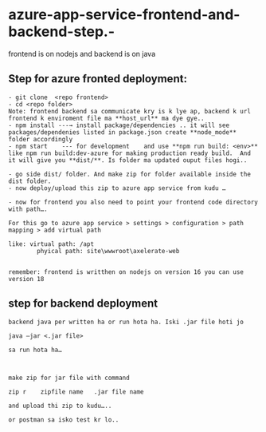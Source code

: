 # azure-app-service-frontend-and-backend-step.-
frontend is on nodejs and backend is on java


Step for azure fronted deployment:
-----------------------------------------
    
    - git clone  <repo frontend>
    - cd <repo folder>
    Note: frontend backend sa communicate kry is k lye ap, backend k url frontend k enviroment file ma **host_url** ma dye gye..
    - npm install ---→ install package/dependencies .. it will see packages/dependenies listed in package.json create **node_mode** folder accordingly
    - npm start    --- for development    and use **npm run build: <env>** like npm run build:dev-azure for making production ready build.  And it will give you **dist/**. Is folder ma updated ouput files hogi..
    
    - go side dist/ folder. And make zip for folder available inside the dist folder. 
    - now deploy/upload this zip to azure app service from kudu …
    
    - now for frontend you also need to point your frontend code directory with path….
    
    For this go to azure app service > settings > configuration > path mapping > add virtual path 
    
    like: virtual path: /apt
            phyical path: site\wwwroot\axelerate-web 
    
    
    remember: frontend is writthen on nodejs on version 16 you can use version 18





step for backend deployment
-----------------------------------
	      
    backend java per written ha or run hota ha. Iski .jar file hoti jo
    
    java –jar <.jar file>
    
    sa run hota ha…
    
    
    
    make zip for jar file with command
    
    zip r    zipfile name   .jar file name
    
    and upload thi zip to kudu…..
    
    or postman sa isko test kr lo..
